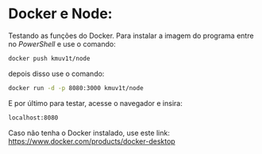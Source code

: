 # Docker e Node:
 Testando as funções do Docker.
 Para instalar a imagem do programa entre no *PowerShell* e use o comando:
 
 ```sh
 docker push kmuv1t/node
 ```
 
 depois disso use o comando:
 
 ```sh
 docker run -d -p 8080:3000 kmuv1t/node
 ```

 E por último para testar, acesse o navegador e insira:
 
 ```sh
 localhost:8080
  ```
  
 Caso não tenha o Docker instalado, use este link:
 https://www.docker.com/products/docker-desktop
